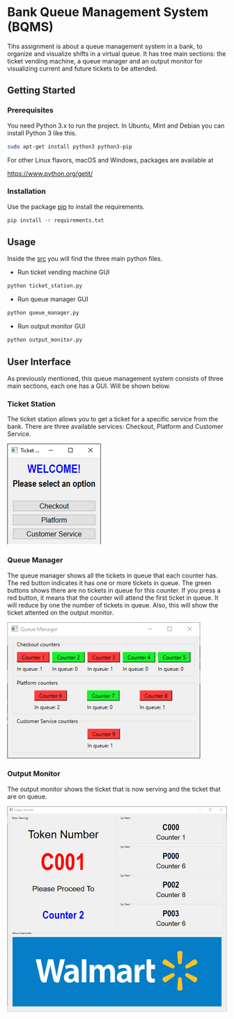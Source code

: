 # Bank Queue Management System (BQMS)
Tihs assignment is about a queue management system in a bank, to organize and visualize shifts in a virtual queue. It has tree main sections: the ticket vending machine, a queue manager and an output monitor for visualizing current and future tickets to be attended.

## Getting Started

### Prerequisites
You need Python 3.x to run the project. 
In Ubuntu, Mint and Debian you can install Python 3 like this.

```bash
sudo apt-get install python3 python3-pip
```

For other Linux flavors, macOS and Windows, packages are available at

  https://www.python.org/getit/

### Installation
Use the package [pip](https://pip.pypa.io/en/stable/) to install the requirements.

```bash
pip install -r requirements.txt
```

## Usage 
Inside the [src](https://github.com/hdezmariela/bank_virtual_queue/tree/main/src) you will find the three main python files.

- Run ticket vending machine GUI
```bash
python ticket_station.py
```
- Run queue manager GUI
```bash
python queue_manager.py
```
- Run output monitor GUI
```bash
python output_monitor.py
```

## User Interface
As previously mentioned, this queue management system consists of three main sections, each one has a GUI. Will be shown below.

### Ticket Station
The ticket station allows you to get a ticket for a specific service from the bank. There are three available services: Checkout, Platform and Customer Service.

![](src/images/gui_examples/ticket_station.png)

### Queue Manager
The queue manager shows all the tickets in queue that each counter has. The red button indicates it has one or more tickets in queue. The green buttons shows there are no tickets in queue for this counter. If you press a red button, it means that the counter will attend the first ticket in queue. It will reduce by one the number of tickets in queue. Also, this will show the ticket attented on the output monitor.

![](src/images/gui_examples/queue_manager.png)

### Output Monitor
The output monitor shows the ticket that is now serving and the ticket that are on queue. 

![](src/images/gui_examples/output_monitor.png)
